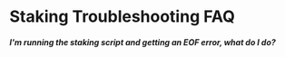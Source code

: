 # Staking Troubleshooting FAQ

##### I'm running the staking script and getting an EOF error, what do I do?